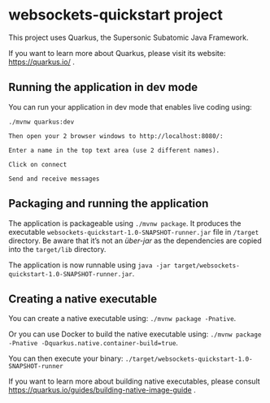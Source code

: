 # websockets-quickstart project

This project uses Quarkus, the Supersonic Subatomic Java Framework.

If you want to learn more about Quarkus, please visit its website: https://quarkus.io/ .

## Running the application in dev mode

You can run your application in dev mode that enables live coding using:
```
./mvnw quarkus:dev

Then open your 2 browser windows to http://localhost:8080/:

Enter a name in the top text area (use 2 different names).

Click on connect

Send and receive messages
```

## Packaging and running the application

The application is packageable using `./mvnw package`.
It produces the executable `websockets-quickstart-1.0-SNAPSHOT-runner.jar` file in `/target` directory.
Be aware that it’s not an _über-jar_ as the dependencies are copied into the `target/lib` directory.

The application is now runnable using `java -jar target/websockets-quickstart-1.0-SNAPSHOT-runner.jar`.

## Creating a native executable

You can create a native executable using: `./mvnw package -Pnative`.

Or you can use Docker to build the native executable using: `./mvnw package -Pnative -Dquarkus.native.container-build=true`.

You can then execute your binary: `./target/websockets-quickstart-1.0-SNAPSHOT-runner`

If you want to learn more about building native executables, please consult https://quarkus.io/guides/building-native-image-guide .
